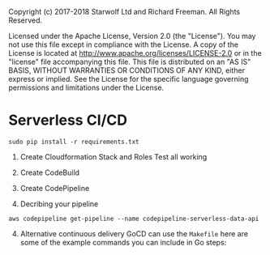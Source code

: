 Copyright (c) 2017-2018 Starwolf Ltd and Richard Freeman. All Rights Reserved.

Licensed under the Apache License, Version 2.0 (the "License"). 
You may not use this file except in compliance with the License. 
A copy of the License is located at http://www.apache.org/licenses/LICENSE-2.0
or in the "license" file accompanying this file. This file is distributed 
on an "AS IS" BASIS, WITHOUT WARRANTIES OR CONDITIONS OF ANY KIND, either 
express or implied. See the License for the specific language governing 
permissions and limitations under the License.

# Serverless CI/CD


```
sudo pip install -r requirements.txt
```
1. Create Cloudformation Stack and Roles
 Test all working
2. Create CodeBuild 
 
3. Create CodePipeline


4. Decribing your pipeline
```
aws codepipeline get-pipeline --name codepipeline-serverless-data-api
```

4. Alternative continuous delivery
GoCD can use the `Makefile` here are some of the example commands you can include in Go steps:

```

```
